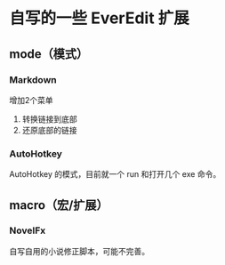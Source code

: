 自写的一些 EverEdit 扩展
=======================

mode（模式）
----------

### Markdown

增加2个菜单

1. 转换链接到底部
2. 还原底部的链接

### AutoHotkey

AutoHotkey 的模式，目前就一个 run 和打开几个 exe 命令。

macro（宏/扩展）
-------------

### NovelFx

自写自用的小说修正脚本，可能不完善。